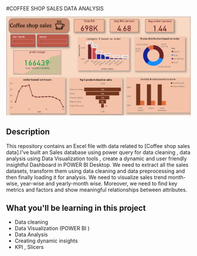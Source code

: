 #COFFEE SHOP SALES DATA ANALYSIS

![Screenshot 2024-06-06](https://github.com/Deyrima22/Coffee-Shop-Sales-Data-Analysis/blob/main/images/Coffee%20shop%20sales%20analysis%20dashboard.png)

## Description
This repository contains an Excel file with data related to [Coffee shop sales data].I've built an Sales database using power query for data cleaning , data analysis using Data Visualization tools , create a dynamic and user friendly insightful Dashboard in POWER BI Desktop.  We need to extract all the sales datasets, transform them using data cleaning and data preprocessing and then finally loading it for analysis. We need to visualize sales trend month-wise, year-wise and yearly-month wise. Moreover, we need to find key metrics and factors and show meaningful relationships between attributes. 




## What you'll be learning in this project
 
  - Data cleaning
  - Data Visualization (POWER BI )
  - Data Analysis
  - Creating dynamic insights
  - KPI , Slicers 
